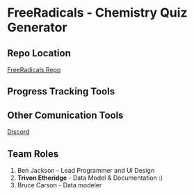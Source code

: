 # FreeRadicals - Chemistry Quiz Generator

## Repo Location
[FreeRadicals Repo](https://github.com/GGC-SD/FreeRadicals)

## Progress Tracking Tools

## Other Comunication Tools

[Discord](https://discord.gg/tSE9q34)

## Team Roles
1. Ben Jackson - Lead Programmer and UI Design
2. **Trivon Etheridge** - Data Model & Documentation :)
3. Bruce Carson - Data modeler
